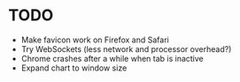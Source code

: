 # TODO

- Make favicon work on Firefox and Safari
- Try WebSockets (less network and processor overhead?)
- Chrome crashes after a while when tab is inactive
- Expand chart to window size